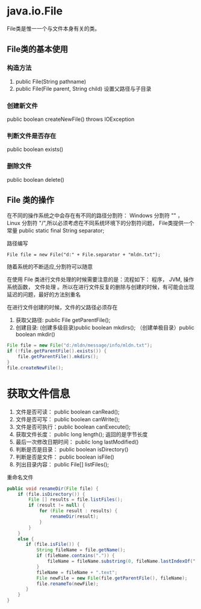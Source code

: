 # java.io.File
File类是惟一一个与文件本身有关的类。

## File类的基本使用

### 构造方法
1. public File(String pathname)
2. public File(File parent, String child) 设置父路径与子目录


### 创建新文件
public boolean createNewFile() throws IOException


### 判断文件是否存在
public boolean exists()


### 删除文件
public boolean delete()




## File 类的操作
在不同的操作系统之中会存在有不同的路径分割符： Windows 分割符 "\" ， Linux 分割符 "/",所以必须考虑在不同系统环境下的分割符问题， File类提供一个常量 public static final String separator;

路径编写
```
File file = new File("d:" + File.separator + "mldn.txt");
```
随着系统的不断适应,分割符可以随意

在使用 File 类进行文件处理的时候需要注意的是：流程如下： 程序， JVM, 操作系统函数， 文件处理 。所以在进行文件反复的删除与创建的时候，有可能会出现延迟的问题，最好的方法别重名

在进行文件创建的时候，文件的父路径必须存在
1. 获取父路径: public File getParentFile();
2. 创建目录:   (创建多级目录)public boolean mkdirs();     （创建单极目录）public boolean mkdir()

```java
File file = new File("d:/mldn/message/info/mldn.txt");
if (!file.getParentFile().exists()) {
    file.getParentFile().mkdirs();
}
file.createNewFile();
```

# 获取文件信息
1. 文件是否可读： public boolean canRead();
2. 文件是否可写： public boolean canWrite();
3. 文件是否可执行：public boolean canExecute();
4. 获取文件长度： public long length();     返回的是字节长度 
5. 最后一次修改日期时间： public long lastModified()
6. 判断是否是目录： public boolean isDirectory()
7. 判断是否是文件： public boolean isFile()
8. 列出目录内容：   public File[] listFiles();


重命名文件
```java
public void renameDir(File file) {
    if (file.isDirectory()) {
        File [] results = file.listFiles();
        if (result != null) {
            for (File result : results) {
                renameDir(result);
            } 
        }
    }
    else {
       if (file.isFile()) {
           String fileName = file.getName();
           if (fileName.contains(".")) {
               fileName = fileName.substring(0, fileName.lastIndexOf("."));
           }
           fileName = fileName + ".text";
           File newFile = new File(file.getParentFile(), fileName);
           file.renameTo(newFile);
       } 
    }
}
```